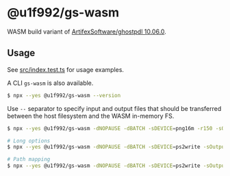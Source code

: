 # @u1f992/gs-wasm

WASM build variant of [ArtifexSoftware/ghostpdl 10.06.0](https://github.com/ArtifexSoftware/ghostpdl/tree/ghostpdl-10.06.0).

## Usage

See [src/index.test.ts](src/index.test.ts) for usage examples.

A CLI `gs-wasm` is also available.

```bash
$ npx --yes @u1f992/gs-wasm --version
```

Use `--` separator to specify input and output files that should be transferred between the host filesystem and the WASM in-memory FS.

```bash
$ npx --yes @u1f992/gs-wasm -dNOPAUSE -dBATCH -sDEVICE=png16m -r150 -sOutputFile=output.png input.pdf -- -i input.pdf -o output.png

# Long options
$ npx --yes @u1f992/gs-wasm -dNOPAUSE -dBATCH -sDEVICE=ps2write -sOutputFile=output.ps input.pdf -- --input input.pdf --output output.ps

# Path mapping
$ npx --yes @u1f992/gs-wasm -dNOPAUSE -dBATCH -sDEVICE=ps2write -sOutputFile=output.ps input.pdf -- -i actual-path.pdf:input.pdf -o output.ps:actual-path.ps
```
